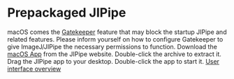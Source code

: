 # Prepackaged JIPipe

<tabs group="os">
<tab title="Windows (Installer)">
</tab>
<tab title="Windows (Package)">
</tab>
<tab title="Linux">
</tab>
<tab title="macOS">
<note>macOS comes the <a href="https://support.apple.com/de-de/guide/security/sec5599b66df/web">Gatekeeper</a> feature that may block the startup JIPipe and related features. Please inform yourself on how to configure Gatekeeper to give ImageJ/JIPipe the necessary permissions to function.</note>
<procedure>
<step>
Download the <a href="https://jipipe.hki-jena.de/download">macOS App</a> from the JIPipe website.
</step>
<step>
Double-click the archive to extract it.
</step>
<step>
Drag the JIPipe app to your <emphasis>desktop</emphasis>.
</step>
<step>
Double-click the app to start it.
</step>
</procedure>
</tab>
</tabs>

<seealso>
<category ref="related">
<a href="User-interface.md">User interface overview</a>
</category>
</seealso>
